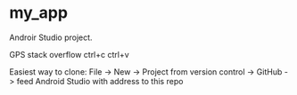 # my_app
Androir Studio project.

GPS stack overflow ctrl+c ctrl+v

Easiest way to clone:
File -> New -> Project from version control -> GitHub -> feed Android Studio with address to this repo
